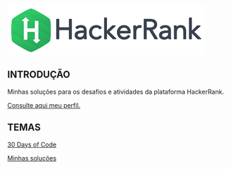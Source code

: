 ![](https://github.com/Bonfim-luiz/HackerRank/blob/master/download.png)

## INTRODUÇÃO
Minhas soluções para os desafios e atividades da plataforma HackerRank.

[Consulte aqui meu perfil.](https://www.hackerrank.com/bonfim_luiz?hr_r=1)

## TEMAS

[30 Days of Code](https://www.hackerrank.com/domains/tutorials/30-days-of-code)

[Minhas soluções](https://github.com/Bonfim-luiz/HackerRank/tree/master/HackerRank_30_Days_of_Cod)
